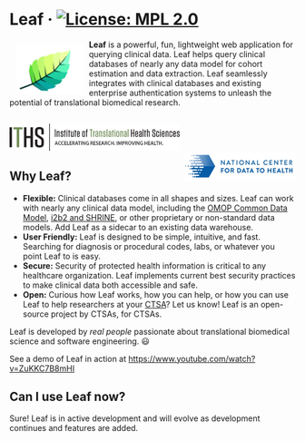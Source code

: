 # Leaf &middot; [![License: MPL 2.0](https://img.shields.io/badge/License-MPL%202.0-brightgreen.svg)](https://opensource.org/licenses/MPL-2.0)
<a><img src="/src/ui-client/public/images/logos/apps/leaf.svg" width="120px" align="left" hspace="10" vspace="6"></a>

**Leaf** is a powerful, fun, lightweight web application for querying clinical data. Leaf helps query clinical databases of nearly any data model for cohort estimation and data extraction. Leaf seamlessly integrates with clinical databases and existing enterprise authentication systems to unleash the potential of translational biomedical research.

##
<span style="display:block">
   <img src="/src/ui-client/public/images/logos/orgs/iths.png" width="300px" />
</span>
<span style="display:block">
   <img src="/src/ui-client/public/images/logos/orgs/cd2h.png" style="float:right" />
</span>

## Why Leaf?
* **Flexible:** Clinical databases come in all shapes and sizes. Leaf can work with nearly any clinical data model, including the [OMOP Common Data Model](https://github.com/OHDSI/CommonDataModel), [i2b2 and SHRINE](https://github.com/i2b2/i2b2-data), or other proprietary or non-standard data models. Add Leaf as a sidecar to an existing data warehouse.
* **User Friendly:** Leaf is designed to be simple, intuitive, and fast. Searching for diagnosis or procedural codes, labs, or whatever you point Leaf to is easy.
* **Secure:** Security of protected health information is critical to any healthcare organization. Leaf implements current best security practices to make clinical data both accessible and safe.
* **Open:** Curious how Leaf works, how you can help, or how you can use Leaf to help researchers at your <a href="https://ncats.nih.gov/ctsa">CTSA</a>? Let us know! Leaf is an open-source project by CTSAs, for CTSAs.

Leaf is developed by *real people* passionate about translational biomedical science and software engineering. :smiley:

See a demo of Leaf in action at https://www.youtube.com/watch?v=ZuKKC7B8mHI

## Can I use Leaf now?
Sure! Leaf is in active development and will evolve as development continues and features are added.



